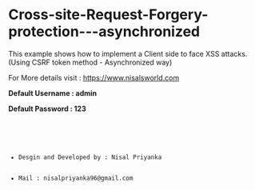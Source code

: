 # Cross-site-Request-Forgery-protection---asynchronized

<p> This example shows how to implement a Client side to face XSS attacks. (Using CSRF token method - Asynchronized way)   </p>

<p> For More details visit : <a href="https://nisalsworld.blogspot.com/2018/05/how-to-implementing-cross-site-request.html" target="_blank"> https://www.nisalsworld.com </a></p>

<p> <b> Default Username : admin  </b>  </p>
<p> <b> Default Password : 123  </b>  </p>

<code>
  <ul>
    <li>Desgin and Developed by : Nisal Priyanka</li>
    <li>Mail : nisalpriyanka96@gmail.com </li>
  </ul>
</code>
